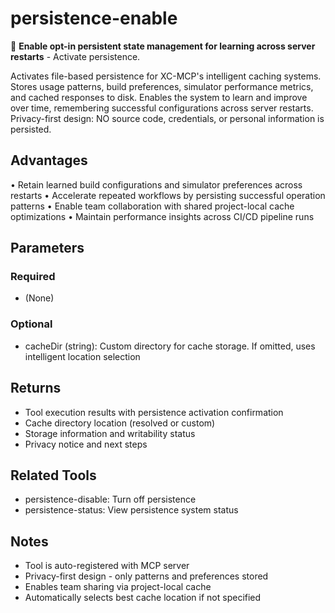 # persistence-enable

🔋 **Enable opt-in persistent state management for learning across server restarts** - Activate persistence.

Activates file-based persistence for XC-MCP's intelligent caching systems. Stores usage patterns, build preferences, simulator performance metrics, and cached responses to disk. Enables the system to learn and improve over time, remembering successful configurations across server restarts. Privacy-first design: NO source code, credentials, or personal information is persisted.

## Advantages

• Retain learned build configurations and simulator preferences across restarts
• Accelerate repeated workflows by persisting successful operation patterns
• Enable team collaboration with shared project-local cache optimizations
• Maintain performance insights across CI/CD pipeline runs

## Parameters

### Required
- (None)

### Optional
- cacheDir (string): Custom directory for cache storage. If omitted, uses intelligent location selection

## Returns

- Tool execution results with persistence activation confirmation
- Cache directory location (resolved or custom)
- Storage information and writability status
- Privacy notice and next steps

## Related Tools

- persistence-disable: Turn off persistence
- persistence-status: View persistence system status

## Notes

- Tool is auto-registered with MCP server
- Privacy-first design - only patterns and preferences stored
- Enables team sharing via project-local cache
- Automatically selects best cache location if not specified

